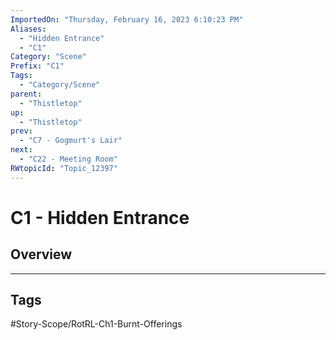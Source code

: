 ```yaml
---
ImportedOn: "Thursday, February 16, 2023 6:10:23 PM"
Aliases:
  - "Hidden Entrance"
  - "C1"
Category: "Scene"
Prefix: "C1"
Tags:
  - "Category/Scene"
parent:
  - "Thistletop"
up:
  - "Thistletop"
prev:
  - "C7 - Gogmurt's Lair"
next:
  - "C22 - Meeting Room"
RWtopicId: "Topic_12397"
---
```

# C1 - Hidden Entrance
## Overview

---
## Tags
#Story-Scope/RotRL-Ch1-Burnt-Offerings


